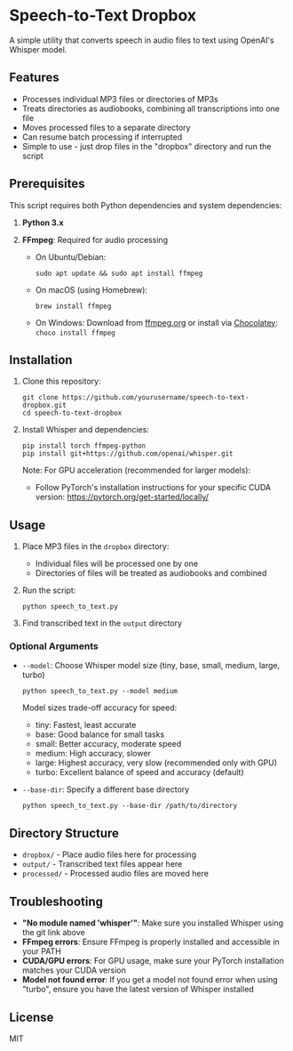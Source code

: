 # Speech-to-Text Dropbox

A simple utility that converts speech in audio files to text using OpenAI's Whisper model.

## Features

- Processes individual MP3 files or directories of MP3s
- Treats directories as audiobooks, combining all transcriptions into one file
- Moves processed files to a separate directory
- Can resume batch processing if interrupted
- Simple to use - just drop files in the "dropbox" directory and run the script

## Prerequisites

This script requires both Python dependencies and system dependencies:

1. **Python 3.x**

2. **FFmpeg**: Required for audio processing
   - On Ubuntu/Debian:
     ```
     sudo apt update && sudo apt install ffmpeg
     ```
   - On macOS (using Homebrew):
     ```
     brew install ffmpeg
     ```
   - On Windows:
     Download from [ffmpeg.org](https://ffmpeg.org/download.html) or install via [Chocolatey](https://chocolatey.org/): `choco install ffmpeg`

## Installation

1. Clone this repository:
   ```
   git clone https://github.com/yourusername/speech-to-text-dropbox.git
   cd speech-to-text-dropbox
   ```

2. Install Whisper and dependencies:
   ```
   pip install torch ffmpeg-python
   pip install git+https://github.com/openai/whisper.git
   ```

   Note: For GPU acceleration (recommended for larger models):
   - Follow PyTorch's installation instructions for your specific CUDA version: https://pytorch.org/get-started/locally/

## Usage

1. Place MP3 files in the `dropbox` directory:
   - Individual files will be processed one by one
   - Directories of files will be treated as audiobooks and combined

2. Run the script:
   ```
   python speech_to_text.py
   ```

3. Find transcribed text in the `output` directory

### Optional Arguments

- `--model`: Choose Whisper model size (tiny, base, small, medium, large, turbo)
  ```
  python speech_to_text.py --model medium
  ```
  
  Model sizes trade-off accuracy for speed:
  - tiny: Fastest, least accurate
  - base: Good balance for small tasks
  - small: Better accuracy, moderate speed
  - medium: High accuracy, slower
  - large: Highest accuracy, very slow (recommended only with GPU)
  - turbo: Excellent balance of speed and accuracy (default)

- `--base-dir`: Specify a different base directory
  ```
  python speech_to_text.py --base-dir /path/to/directory
  ```

## Directory Structure

- `dropbox/` - Place audio files here for processing
- `output/` - Transcribed text files appear here
- `processed/` - Processed audio files are moved here

## Troubleshooting

- **"No module named 'whisper'"**: Make sure you installed Whisper using the git link above
- **FFmpeg errors**: Ensure FFmpeg is properly installed and accessible in your PATH
- **CUDA/GPU errors**: For GPU usage, make sure your PyTorch installation matches your CUDA version
- **Model not found error**: If you get a model not found error when using "turbo", ensure you have the latest version of Whisper installed

## License

MIT
